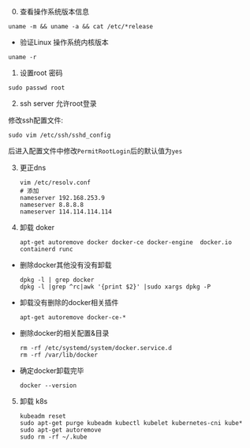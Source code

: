 0. 查看操作系统版本信息

`uname -m && uname -a && cat /etc/*release`

* 验证Linux 操作系统内核版本

`uname -r`

1. 设置root 密码

`sudo passwd root`

2. ssh server 允许root登录

修改ssh配置文件:

`sudo vim /etc/ssh/sshd_config`

后进入配置文件中修改`PermitRootLogin`后的默认值为`yes`

3. 更正dns

    ```
    vim /etc/resolv.conf 
    # 添加
    nameserver 192.168.253.9
    nameserver 8.8.8.8
    nameserver 114.114.114.114
    ```

4. 卸载 doker

    `apt-get autoremove docker docker-ce docker-engine  docker.io  containerd runc`

* 删除docker其他没有没有卸载
    ```
    dpkg -l | grep docker
    dpkg -l |grep ^rc|awk '{print $2}' |sudo xargs dpkg -P
    ```
* 卸载没有删除的docker相关插件

    `apt-get autoremove docker-ce-*`

* 删除docker的相关配置&目录
    ```
    rm -rf /etc/systemd/system/docker.service.d
    rm -rf /var/lib/docker
    ```
* 确定docker卸载完毕

    `docker --version`

5. 卸载 k8s
    ```
    kubeadm reset
    sudo apt-get purge kubeadm kubectl kubelet kubernetes-cni kube*   
    sudo apt-get autoremove  
    sudo rm -rf ~/.kube
    ```
